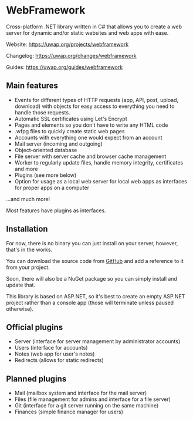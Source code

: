 # WebFramework
Cross-platform .NET library written in C# that allows you to create a web server for dynamic and/or static websites and web apps with ease.

Website: https://uwap.org/projects/webframework

Changelog: https://uwap.org/changes/webframework

Guides: https://uwap.org/guides/webframework

## Main features
- Events for different types of HTTP requests (app, API, post, upload, download) with objects for easy access to everything you need to handle those requests.
- Automatic SSL certificates using Let's Encrypt
- Pages and elements so you don't have to write any HTML code
- .wfpg files to quickly create static web pages
- Accounts with everything one would expect from an account
- Mail server (incoming and outgoing)
- Object-oriented database
- File server with server cache and browser cache management
- Worker to regularly update files, handle memory integrity, certificates and more
- Plugins (see more below)
- Option for usage as a local web server for local web apps as interfaces for proper apps on a computer
 
...and much more!

Most features have plugins as interfaces.

## Installation
For now, there is no binary you can just install on your server, however, that's in the works.

You can download the source code from <a href="/github">GitHub</a> and add a reference to it from your project.

Soon, there will also be a NuGet package so you can simply install and update that.

This library is based on ASP.NET, so it's best to create an empty ASP.NET project rather than a console app (those will terminate unless paused otherwise).

## Official plugins
- Server (interface for server management by administrator accounts)
- Users (interface for accounts)
- Notes (web app for user's notes)
- Redirects (allows for static redirects)

## Planned plugins
- Mail (mailbox system and interface for the mail server)
- Files (file management for admins and interface for a file server)
- Git (interface for a git server running on the same machine)
- Finances (simple finance manager for users)
